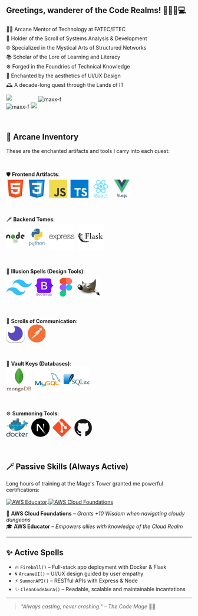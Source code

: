 ## Greetings, wanderer of the Code Realms! 🧙‍♂️✨💻

<ul style="list-style: none; padding: 0; margin: 0; line-height: 1.8;">
  <li>🧙‍♂️ Arcane Mentor of Technology at FATEC/ETEC</li>
  <li>📜 Holder of the Scroll of Systems Analysis & Development</li>
  <li>🌐 Specialized in the Mystical Arts of Structured Networks</li>
  <li>📚 Scholar of the Lore of Learning and Literacy</li>
  <li>⚙️ Forged in the Foundries of Technical Knowledge</li>
  <li>🎨 Enchanted by the aesthetics of UI/UX Design</li>
  <li>🕰️ A decade-long quest through the Lands of IT</li>
</ul>

<p align="left">
  <span>
    <img height="180em" src="https://github-readme-stats.vercel.app/api?username=maxxdiego&theme=react&show_icons=true"/>
  </span>
  &nbsp;&nbsp;&nbsp;&nbsp;&nbsp;&nbsp;&nbsp;&nbsp;&nbsp;&nbsp;&nbsp;&nbsp;&nbsp;&nbsp;&nbsp;&nbsp;
  <span>
    <img align="center" alt="maxx-f" src="https://imagens-maxx.s3.sa-east-1.amazonaws.com/maxx-f.png">
  </span>
  <br>
  <span>
    <img align="center" alt="maxx-f" src="https://imagens-maxx.s3.sa-east-1.amazonaws.com/321.png">
  </span>
  <a href="https://github.com/maxxdiego">
    <img height="180em" src="https://github-readme-stats.vercel.app/api/top-langs/?username=maxxdiego&layout=compact&langs_count=7&theme=react"/>
  </a> 
</p>

<br>

## 🧳 Arcane Inventory

These are the enchanted artifacts and tools I carry into each quest:

<div  align="left"> 
  <div style="display: inline_block"><br>
  
  🛡️ **Frontend Artifacts**:  
  <img align="center" alt="HTML" height="50" width="50" src="https://raw.githubusercontent.com/devicons/devicon/master/icons/html5/html5-original.svg" >
  &nbsp;<img align="center" alt="CSS" height="50" width="50" src="https://raw.githubusercontent.com/devicons/devicon/master/icons/css3/css3-original.svg" >
  &nbsp;<img align="center" alt="JS" height="50" width="50" src="https://raw.githubusercontent.com/devicons/devicon/master/icons/javascript/javascript-original.svg" >
  &nbsp;<img align="center" alt="Typescript" height="50" width="50" src="https://raw.githubusercontent.com/devicons/devicon/master/icons/typescript/typescript-original.svg" >
  &nbsp;<img align="center" alt="React" height="50" width="50" src="https://raw.githubusercontent.com/devicons/devicon/master/icons/react/react-original-wordmark.svg" >
  &nbsp;<img align="center" alt="VueJS" height="50" width="50" src="https://raw.githubusercontent.com/devicons/devicon/master/icons/vuejs/vuejs-original-wordmark.svg" >

  <br /><br />
  🗡️ **Backend Tomes**:  
  <img align="center" alt="NodeJs" height="50" width="50" src="https://raw.githubusercontent.com/devicons/devicon/master/icons/nodejs/nodejs-original-wordmark.svg" >
  &nbsp;<img align="center" alt="Python" height="50" width="50" src="https://raw.githubusercontent.com/devicons/devicon/master/icons/python/python-original-wordmark.svg" >
  &nbsp;<img align="center" alt="Express" height="70" width="70" src="https://raw.githubusercontent.com/devicons/devicon/master/icons/express/express-original-wordmark.svg" >
  &nbsp;<img align="center" alt="Flask" height="70" width="70" src="https://raw.githubusercontent.com/devicons/devicon/master/icons/flask/flask-original-wordmark.svg" >

  <br /><br />
  🎨 **Illusion Spells (Design Tools)**:  
  <img align="center" alt="Tailwind" height="70" width="70" src="https://raw.githubusercontent.com/devicons/devicon/master/icons/tailwindcss/tailwindcss-original.svg" >
  &nbsp;<img align="center" alt="Bootstrap" height="50" width="50" src="https://raw.githubusercontent.com/devicons/devicon/master/icons/bootstrap/bootstrap-original-wordmark.svg" >
  &nbsp;<img align="center" alt="Figma" height="50" width="50" src="https://raw.githubusercontent.com/devicons/devicon/master/icons/figma/figma-original.svg" >
  &nbsp;<img align="center" alt="Gimp" height="60" width="60" src="https://raw.githubusercontent.com/devicons/devicon/master/icons/gimp/gimp-original.svg" >

  <br /><br />
  📡 **Scrolls of Communication**:  
  <img align="center" alt="Insomnia" height="50" width="50" src="https://github.com/Kong/insomnia-design-assets/blob/master/export/Icon.svg">
  &nbsp;<img align="center" alt="Postman" height="50" width="50" src="https://raw.githubusercontent.com/devicons/devicon/master/icons/postman/postman-original.svg" >    

  <br /><br />
  🔐 **Vault Keys (Databases)**:  
  <img align="center" alt="MongoDB" height="70" width="70" src="https://raw.githubusercontent.com/devicons/devicon/master/icons/mongodb/mongodb-original-wordmark.svg" >
  &nbsp;<img align="center" alt="MySQL" height="70" width="70" src="https://raw.githubusercontent.com/devicons/devicon/master/icons/mysql/mysql-original-wordmark.svg" >
  &nbsp;<img align="center" alt="SQLite" height="70" width="70" src="https://raw.githubusercontent.com/devicons/devicon/master/icons/sqlite/sqlite-original-wordmark.svg" >

  <br /><br />
  ⚙️ **Summoning Tools**:  
  <img align="center" alt="Docker" height="60" width="60" src="https://raw.githubusercontent.com/devicons/devicon/master/icons/docker/docker-original-wordmark.svg" >
  &nbsp;<img align="center" alt="Next" height="50" width="50" src="https://raw.githubusercontent.com/devicons/devicon/master/icons/nextjs/nextjs-original.svg" >
  &nbsp;<img align="center" alt="Git" height="50" width="50" src="https://raw.githubusercontent.com/devicons/devicon/master/icons/git/git-original.svg" >
  &nbsp;<img align="center" alt="Github" height="50" width="50" src="https://raw.githubusercontent.com/devicons/devicon/master/icons/github/github-original.svg" >

</div>

<br>

## 🪄 Passive Skills (Always Active)

Long hours of training at the Mage's Tower granted me powerful certifications:

<a href="https://www.credly.com/badges/495a3bc3-1bf1-4dd5-aa84-ac4c1c13259d/public_url">
  <img align="center" alt="AWS Educator" height="150" width="150" src="https://images.credly.com/images/e7bf6727-22cf-45d6-ad9c-76ab57c3f11b/image.png">
</a>

<a href="https://www.credly.com/badges/fe588aeb-47e2-413a-85b9-65c2e95ecab8/public_url">
  <img align="center" alt="AWS Cloud Foundations" height="150" width="150" src="https://images.credly.com/images/73e4a58b-a8ef-41a3-a7db-9183dd269882/image.png">
</a>

<br>

🧠 **AWS Cloud Foundations** – *Grants +10 Wisdom when navigating cloudy dungeons*  
🎓 **AWS Educator** – *Empowers allies with knowledge of the Cloud Realm*

---

## ✨ Active Spells

- 🔥 `Fireball()` – Full-stack app deployment with Docker & Flask  
- 🌀 `ArcaneUI()` – UI/UX design guided by user empathy  
- ⚡ `SummonAPI()` – RESTful APIs with Express & Node  
- ✨ `CleanCodeAura()` – Readable, scalable and maintainable incantations  

---

> *"Always casting, never crashing." – The Code Mage* 🧙‍♂️
